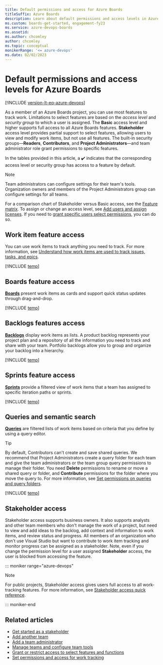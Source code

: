```yaml
---
title: Default permissions and access for Azure Boards
titleSuffix: Azure Boards 
description: Learn about default permissions and access levels in Azure Boards.  
ms.custom: boards-get-started, engagement-fy23
ms.service: azure-devops-boards
ms.assetid: 
ms.author: chcomley
author: chcomley
ms.topic: conceptual
monikerRange: '<= azure-devops'
ms.date: 02/02/2023
---
```


# Default permissions and access levels for Azure Boards 

[!INCLUDE [version-lt-eq-azure-devops](../../includes/version-lt-eq-azure-devops.md)]

As a member of an Azure Boards project, you can use most features to track work. Limitations to select features are based on the *access level* and *security group* to which a user is assigned. The **Basic** access level and higher supports full access to all Azure Boards features. **Stakeholder** access level provides partial support to select features, allowing users to view and modify work items, but not use all features. The built-in security groups&mdash;**Readers**, **Contributors**, and **Project Administrators**&mdash;and team administrator role grant permissions to specific features. 

In the tables provided in this article, a ✔️ indicates that the corresponding access level or security group has access to a feature by default. 

> [!NOTE]   
> Team administrators can configure settings for their team's tools. Organization owners and members of the Project Administrators group can configure settings for all teams. 

For a comparison chart of Stakeholder versus Basic access, see the [Feature matrix](https://azure.microsoft.com/services/devops/compare-features/). To assign or change an access level, see [Add users and assign licenses](../../organizations/accounts/add-organization-users.md). If you need to [grant specific users select permissions](../../organizations/security/request-changes-permissions.md), you can do so.

## Work item feature access

You can use work items to track anything you need to track. For more information, see [Understand how work items are used to track issues, tasks, and epics](../work-items/about-work-items.md).

[!INCLUDE [temp](../../organizations/security/includes/boards-work-items.md)]

## Boards feature access

[**Boards**](../boards/kanban-quickstart.md) present work items as cards and support quick status updates through drag-and-drop. 

[!INCLUDE [temp](../../organizations/security/includes/boards-boards.md)]

## Backlogs features access

[**Backlogs**](../backlogs/create-your-backlog.md) display work items as lists. A product backlog represents your project plan and a repository of all the information you need to track and share with your team. Portfolio backlogs allow you to group and organize your backlog into a hierarchy.  

[!INCLUDE [temp](../../organizations/security/includes/boards-backlogs.md)]


## Sprints feature access

[**Sprints**](../sprints/assign-work-sprint.md) provide a filtered view of work items that a team has assigned to specific iteration paths or sprints. 

[!INCLUDE [temp](../../organizations/security/includes/boards-sprints.md)]

## Queries and semantic search

[**Queries**](../queries/view-run-query.md) are filtered lists of work items based on criteria that you define by using a query editor.  

> [!TIP]    
> By default, Contributors can't create and save shared queries. We recommend that Project Administrators create a query folder for each team and give the team administrators or the team group query permissions to manage their folder. You need **Delete** permissions to rename or move a shared query or folder, and **Contribute** permissions for the folder where you move the query to. For more information, see [Set permissions on queries and query folders](../queries/set-query-permissions.md). 

[!INCLUDE [temp](../../organizations/security/includes/boards-queries.md)]


<a id="stakeholder-access"></a>

## Stakeholder access

Stakeholder access supports business owners. It also supports analysts and other team members who don't manage the work of a project, but need to view and add ideas to the backlog, add context and information to work items, and review status and progress. All members of an organization who don't use Visual Studio but want to contribute to work item tracking and monitor progress can be assigned as a stakeholder. Note, even if you change the permission level for a user assigned **Stakeholder** access, the user is blocked from accessing the feature. 

::: moniker range="azure-devops"
> [!NOTE]   
> For public projects, Stakeholder access gives users full access to all work-tracking features. For more information, see [Stakeholder access quick reference](../../organizations/security/stakeholder-access.md).

::: moniker-end

## Related articles 

- [Get started as a stakeholder](../../organizations/security/get-started-stakeholder.md)  
- [Add another team](../../organizations/settings/add-teams.md)  
- [Add a team administrator](../../organizations/settings/add-team-administrator.md)
- [Manage teams and configure team tools](../../organizations/settings/manage-teams.md)
- [Grant or restrict access to select features and functions](../../organizations/security/restrict-access.md)
- [Set permissions and access for work tracking](../../organizations/security/set-permissions-access-work-tracking.md) 


